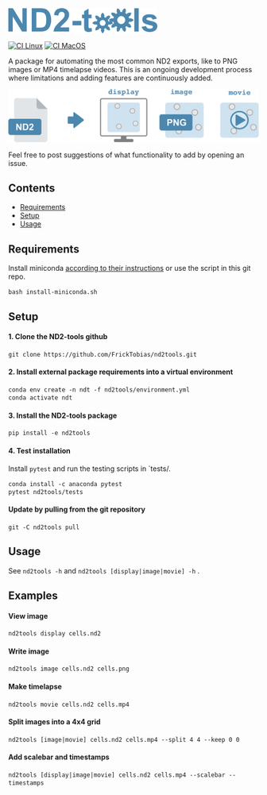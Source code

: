 <img src="./images/nd2tools-logo.png" alt="nd2tools logo" width="300"/>

[![CI Linux](https://github.com/FrickTobias/nd2tools/actions/workflows/ci_linux.yml/badge.svg)](https://github.com/FrickTobias/nd2tools/actions/workflows/ci_linux.yml) [![CI MacOS](https://github.com/FrickTobias/nd2tools/actions/workflows/ci_macos.yml/badge.svg)](https://github.com/FrickTobias/nd2tools/actions/workflows/ci_macos.yml)

A package for automating the most common ND2 exports, like to PNG images or MP4
timelapse videos. This is an ongoing development process where limitations and adding
features are continuously added.

![nd2tools-workflow](images/nd2tools-workflow.png)

Feel free to post suggestions of what functionality to add by opening an issue.

## Contents

- [Requirements](#requirements)
- [Setup](#setup)
- [Usage](#usage)

## Requirements

Install
miniconda [according to their instructions](https://docs.conda.io/en/latest/miniconda.html)
or use the script in this git repo.

```
bash install-miniconda.sh
```

## Setup

#### 1. Clone the ND2-tools github

```
git clone https://github.com/FrickTobias/nd2tools.git 
```

#### 2. Install external package requirements into a virtual environment

```
conda env create -n ndt -f nd2tools/environment.yml 
conda activate ndt
```

#### 3. Install the ND2-tools package

```
pip install -e nd2tools 
```

#### 4. Test installation

Install `pytest` and run the testing scripts in `tests/.

```
conda install -c anaconda pytest
pytest nd2tools/tests
```

#### Update by pulling from the git repository

```
git -C nd2tools pull
```

## Usage

See `nd2tools -h` and `nd2tools [display|image|movie] -h` .

## Examples

#### View image

```
nd2tools display cells.nd2 
```

#### Write image

```
nd2tools image cells.nd2 cells.png
```

#### Make timelapse

```
nd2tools movie cells.nd2 cells.mp4
```

#### Split images into a 4x4 grid

```
nd2tools [image|movie] cells.nd2 cells.mp4 --split 4 4 --keep 0 0
```

#### Add scalebar and timestamps

```
nd2tools [display|image|movie] cells.nd2 cells.mp4 --scalebar --timestamps
```
